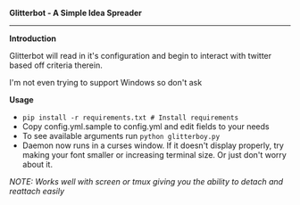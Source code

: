 **Glitterbot - A Simple Idea Spreader**

----------

**Introduction**

Glitterbot will read in it's configuration and begin to interact with twitter based off criteria therein.

I'm not even trying to support Windows so don't ask


**Usage**

 - `pip install -r requirements.txt # Install requirements`
 - Copy config.yml.sample to config.yml and edit fields to your needs
 - To see available arguments run `python glitterboy.py`
 - Daemon now runs in a curses window. If it doesn't display properly, try making your font smaller or increasing terminal size. Or just don't worry about it.

*NOTE: Works well with screen or tmux giving you the ability to detach and reattach easily*

